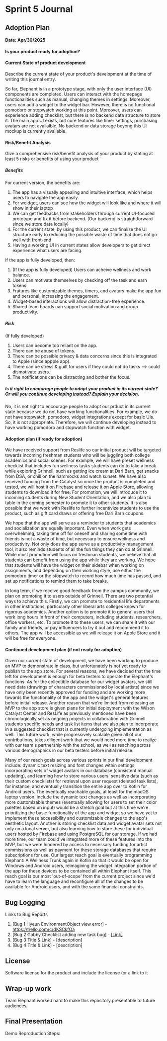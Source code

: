 # Sprint 5 Journal

## Adoption Plan
#### Date: Apr/30/2025
#### Is your product ready for adoption?

#### Current State of product development
Describe the current state of your product's development at the time of writing this journal entry.

So far, Elephant is in a prototype stage, with only the user interface (UI) components are completed. Users can interact with the homepage functionalities such as manual, changing themes in settings. Moreover, users can add a widget to the widget bar. However, there is no functional pomodoro or stopwatch working at this point. Moreover, users can experience adding checklist, but there is no backend data structure to store it. The main app UI exists, but core features like timer settings, purchasing avatars are not availalble. No backend or data storage beyong this UI mockup is currently available.


#### Risk/Benefit Analysis
Give a comprehensive risk/benefit analysis of your product by stating at least 5 risks or benefits of using your product

##### Benefits
For current version, the benefits are:
1. The app has a visually appealing and intuitive interface, which helps users to navigate the app easily.
2. For weidget, users can see how the widget will look like and where it will show in their laptop
3. We can get feedbacks from stakeholders through current UI-focused prototype and fix it before backend. (Our backend is straightforward since we store data locally)
4. For the current state, by using this product, we can finalize the UI structure early to reducing the possible waste of time that does not go well with front-end
5. Having a working UI in current states allow developers to get direct experience what users are facing.

If the app is fully developed, then:
1. (If the app is fully developed) Users can acheive wellness and work balance.
2. Users can motivate themselves by checking off the task and earn tokens
3. Fratures like customizable themes, timers, and avatars make the app fun and personal, increasing the engagement.
4. Widget-based interactions will allow distraction-free experience.
5. Shared team boards can support social motivation and group productivity.


##### Risk
(If fully developed)
1. Users can become too  reliant on the app.
2. There can be abuse of tokens.
3. There can be possible privacy & data concerns since this is integrated to Apple (since appple app).
4. There can be stress & guilt for users if they could not do tasks --> could dismotivate users.
5. The notifications can be distracting and bother the focus.

##### Is it right to encourage people to adopt your product in its current state? Or will you continue developing instead? Explain your decision.
No, it is not right to encourage people to adopt our prduct in its current state because we do not have working functionalities. For example, we do not have stopwatch, pomodoro, widget integrations except for basic UIs. So, it is not appropriate. Therefore, we will continue developing instead to have working pomodoro and stopwatch function with widget.

#### Adoption plan (if ready for adoption)

We have received support from Reslife so our initial product will be targeted towards incoming freshman students who will be juggling both college academics and social scenes. For example, we will have preset wellness checklist that includes fun wellness tasks students can do to take a break while exploring Grinnell, such as getting ice cream at Dari Barn, get snacks from DSA, or chill on the hammocks and watch sunset. We have also received funding from the Catalyst so once the product is completed and tested, we will host it on Firebase and release it on Apple Store, allowing students to download it for free. For promotion, we will introduce it to incoming students during New Student Orientation, and we also plan to table in the coming semester to promote it to other students. It is also possible that we work with Reslife to further incentivize students to use the product, such as gift card draws or offering free Dari Barn coupons.

We hope that the app will serve as a reminder to students that academics and socialization are equally important. Even when work gets overwhelming, taking time off for oneself and sharing some time with friends is not a waste of time, but necessary to ensure wellness and productivity. Not only does the app serve as a productivity management tool, it also reminds students of all the fun things they can do at Grinnell. While most promotion will focus on freshman students, we believe that all students can benefit from using the app while they are working. We hope that students will have the widget on their sidebar when working on assignments, and depending on their working style, use either the pomodoro timer or the stopwatch to record how much time has passed, and set up notifications to remind them to take breaks.

In long term, if we receive good feedback from the campus community, we plan on promoting it to users outside of Grinnell. There are two potential ways to achieve this. Firstly, we can promote to residential life departments in other institutions, particularly other liberal arts colleges known for rigorous academics. Another option is to promote it to general users that work long hours in front of their computers, including students, researchers, office workers, etc. To promote it to these users, we can share it with our family and friends, or pay influencers to try it out and recommend it to others. The app will be accessible as we will release it on Apple Store and it will be free for everyone.

#### Continued development plan (if not ready for adoption)

Given our current state of development, we have been working to produce an MVP to demonstrate in class, but unfortunately is not yet ready to publish to the app store. For several reasons, we have decided that the time left for development is enough for beta testers to operate the Elephant's functions. As for the collectible database for our widget avatars, we still need data (drawings of characters commissioned by local artists) since we have only been recently approved for funding and are working more towards the functionality of the app and the widget's general features before initial release. Another reason that we're limited from releasing an MVP to the app store is given plans for initial deployment with the Wilson Catalyst Center and ResLife as previously mentioned have been chronologically set as ongoing projects in collaboration with Grinnell students specific needs and task list items that we also plan to incorporate in a suggested checklist that is currently undergoing implementation as well. This future work, while progressively scalable given all of our contributions, takes diligent work that we would need more time to realize with our team's partnership with the school, as well as reaching across various demographics in our beta testers before initial release. 

Many of our reach goals across various sprints in our final development include: dynamic text resizing and font changes within settings, incorporating sets of widget avatars in our database (consistent manual updating), and learning how to store various users' sensitive data (such as their custom checklists) for retrieval upon user request (deleted task lists), for instance, and eventually transition the entire app over to Kotlin for Android users. The eventually reachable goals, at least for the macOS laptop version, include the dynamic text changes as well as incorporating more customizable themes (eventually allowing for users to set their color palettes based on input) would be a stretch goal but at this time we're prioritizing the basic functionality of the app and widget so we have yet to implement these accessibility and customizable changes to the app's aesthetic layout. Another is storing checklist data and widget avatar sets not only on a local server, but also learning how to store these for individual users hosted by Firebase and using PostgreSQL for our storage. If we had more time, our team could've integrated more of these features into the MVP, but we were hindered by access to necessary funding for artist commissions as well as payment for these storage databases that require subscriptions for use. Our largest reach goal is eventually programming Elephant: A Wellness Trunk again in Kotlin so that it would be open for Windows and Android users, reimagining the widget integration portion of the app for these devices to be contained all within Elephant itself. This reach goal is our most 'out-of-scope' from the current project since we'd have to learn the language and reconfigure all of the changes to be available for Android users, and with the same financial constraints.

## Bug Logging
Links to Bug Reports
  1. [Bug 1 Hyeun EnvironmentObject view error] - https://trello.com/c/dKSCkfOa
  3. [Bug 2 Gabby Checklist adding new task bug] - [[Link]](https://trello.com/c/wxcFwKiB)
  4. [Bug 3 Title & Link] - [description]
  5. [Bug 4 Title & Link] - [description]
     
## License
Software license for the product and include the license (or a link to it

## Wrap-up work
Team Elephant worked hard to make this repository presentable to future audiences. 

## Final Presentation
Demo Reproduction Steps:
